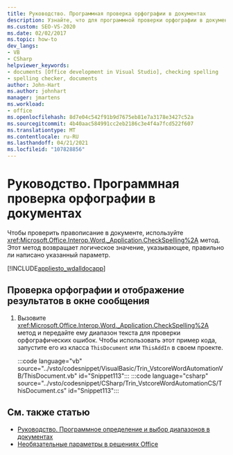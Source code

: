 ```yaml
---
title: Руководство. Программная проверка орфографии в документах
description: Узнайте, что для программной проверки орфографии в документе можно использовать метод Spellingcorrect.
ms.custom: SEO-VS-2020
ms.date: 02/02/2017
ms.topic: how-to
dev_langs:
- VB
- CSharp
helpviewer_keywords:
- documents [Office development in Visual Studio], checking spelling
- spelling checker, documents
author: John-Hart
ms.author: johnhart
manager: jmartens
ms.workload:
- office
ms.openlocfilehash: 8d7e04c542f91b9d7675eb81e7a3178e3427c52a
ms.sourcegitcommit: 4b40aac584991cc2eb2186c3e4f4a7fcd522f607
ms.translationtype: MT
ms.contentlocale: ru-RU
ms.lasthandoff: 04/21/2021
ms.locfileid: "107828856"
---
```

# <a name="how-to-programmatically-check-spelling-in-documents"></a>Руководство. Программная проверка орфографии в документах
  Чтобы проверить правописание в документе, используйте <xref:Microsoft.Office.Interop.Word._Application.CheckSpelling%2A> метод. Этот метод возвращает логическое значение, указывающее, правильно ли написано указанный параметр.

 [!INCLUDE[appliesto_wdalldocapp](../vsto/includes/appliesto-wdalldocapp-md.md)]

## <a name="to-check-spelling-and-display-results-in-a-message-box"></a>Проверка орфографии и отображение результатов в окне сообщения

1. Вызовите <xref:Microsoft.Office.Interop.Word._Application.CheckSpelling%2A> метод и передайте ему диапазон текста для проверки орфографических ошибок. Чтобы использовать этот пример кода, запустите его из класса `ThisDocument` или `ThisAddIn` в своем проекте.

     :::code language="vb" source="../vsto/codesnippet/VisualBasic/Trin_VstcoreWordAutomationVB/ThisDocument.vb" id="Snippet113":::
     :::code language="csharp" source="../vsto/codesnippet/CSharp/Trin_VstcoreWordAutomationCS/ThisDocument.cs" id="Snippet113":::

## <a name="see-also"></a>См. также статью
- [Руководство. Программное определение и выбор диапазонов в документах](../vsto/how-to-programmatically-define-and-select-ranges-in-documents.md)
- [Необязательные параметры в решениях Office](../vsto/optional-parameters-in-office-solutions.md)
